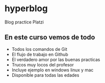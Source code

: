 # hyperblog
Blog practice Platzi

## En este curso vemos de todo 
* Todos los comandos de Git 
* El flujo de trabajo en Github 
* El verdadero amor por las buenas practicas 
* Trucos muy locos del profesor 
* Incluye ejemplo en windows linux y mac
* Disponible para todas las edades